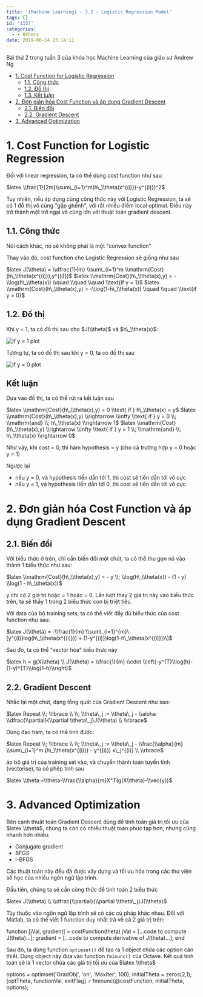 ```yaml
---
title: '[Machine Learning] - 3.2 - Logistic Regression Model'
tags: []
id: '1157'
categories:
  - - Others
date: 2019-06-14 23:14:11
---
```


Bài thứ 2 trong tuần 3 của khóa học Machine Learning của giáo sư Andrew Ng
<!-- more -->
*   [1. Cost Function for Logistic Regression](#1-cost-function-for-logistic-regression)
    *   [1.1. Công thức](#11-c%C3%B4ng-th%E1%BB%A9c)
    *   [1.2. Đồ thị](#12-%C4%91%E1%BB%93-th%E1%BB%8B)
    *   [1.3. Kết luận](#13-k%E1%BA%BFt-lu%E1%BA%ADn)
*   [2. Đơn giản hóa Cost Function và áp dụng Gradient Descent](#2-%C4%91%C6%A1n-gi%E1%BA%A3n-h%C3%B3a-cost-function-v%C3%A0-%C3%A1p-d%E1%BB%A5ng-gradient-descent)
    *   [2.1. Biến đổi](#21-bi%E1%BA%BFn-%C4%91%E1%BB%95i)
    *   [2.2. Gradient Descent](#22-gradient-descent)
*   [3. Advanced Optimization](#3-advanced-optimization)

# **1. Cost Function for Logistic Regression**

Đối với linear regression, ta có thể dùng cost function như sau

$latex \\frac{1}{2m}\\sum\_{i=1}^m(h\_\\theta(x^{(i)})-y^{(i)})^2$

Tuy nhiên, nếu áp dụng cùng công thức này với Logistic Regression, ta sẽ có 1 đồ thị vô cùng "gập ghềnh", với rất nhiều điểm local optimal. Điều này trở thành một trở ngại vô cùng lớn với thuật toán gradient descent.

## 1.1. Công thức

Nói cách khác, nó sẽ không phải là một "convex function"

Thay vào đó, cost function cho Logistic Regression sẽ giống như sau

$latex  J(\\theta) = \\dfrac{1}{m} \\sum\_{i=1}^m \\mathrm{Cost}(h\_\\theta(x^{(i)}),y^{(i)})$
$latex   \\mathrm{Cost}(h\_\\theta(x),y) = -\\log(h\_\\theta(x)) \\quad \\quad \\quad \\text{if y = 1}$
$latex   \\mathrm{Cost}(h\_\\theta(x),y) = -\\log(1-h\_\\theta(x)) \\quad \\quad \\text{if y = 0}$

## 1.2. Đồ thị

Khi y = 1, ta có đồ thị sau cho $J(\\theta)$ và $h\_\\theta(x)$:

![if y = 1 plot](https://i.imgur.com/w6Ia2IS.png)

Tương tự, ta có đồ thị sau khi y = 0, ta có đồ thị sau

![if y = 0 plot](https://i.imgur.com/g9c2Fmn.png)

## Kết luận

Dựa vào đồ thị, ta có thể rút ra kết luận sau

$latex \\mathrm{Cost}(h\_\\theta(x),y) = 0 \\text{ if } h\_\\theta(x) = y$
$latex \\mathrm{Cost}(h\_\\theta(x),y) \\rightarrow \\infty \\text{ if } y = 0 \\; \\mathrm{and} \\; h\_\\theta(x) \\rightarrow 1$
$latex \\mathrm{Cost}(h\_\\theta(x),y) \\rightarrow \\infty \\text{ if } y = 1 \\; \\mathrm{and} \\; h\_\\theta(x) \\rightarrow 0$

Như vậy, khi cost = 0, thì hàm hypothesis = y (cho cả trường hợp y = 0 hoặc y = 1)

Ngược lại

*   nếu y = 0, và hypothesis tiến dần tới 1, thì cost sẽ tiến dần tới vô cực
*   nếu y = 1, và hypothesis tiến dần tới 0, thì cost sẽ tiến dần tới vô cực

# 2. Đơn giản hóa Cost Function và áp dụng Gradient Descent

## 2.1. Biến đổi

Với biểu thức ở trên, chỉ cần biến đổi một chút, ta có thể thu gọn nó vào thành 1 biểu thức như sau:

$latex \\mathrm{Cost}(h\_\\theta(x),y) = - y \\; \\log(h\_\\theta(x)) - (1 - y) \\log(1 - h\_\\theta(x))$

y chỉ có 2 giá trị hoặc = 1 hoặc = 0. Lần lượt thay 2 giá trị này vào biểu thức trên, ta sẽ thấy 1 trong 2 biểu thức con bị triệt tiêu.

Với data của bộ training sets, ta có thể viết đầy đủ biểu thức của cost function như sau:

$latex J(\\theta) = -\\frac{1}{m} \\sum\_{i=1}^{m}\[y^{(i)}log(h\_\\theta(x^{(i)})) + (1-y^{(i)})log(1-h\_\\theta(x^{(i)}))\]$

Sau đó, ta có thể "vector hóa" biểu thức này

$latex h = g(X\\theta) \\ J(\\theta) = \\frac{1}{m} \\cdot \\left(-y^{T}\\log(h)-(1-y)^{T}\\log(1-h)\\right)$

## 2.2. Gradient Descent

Nhắc lại một chút, dạng tổng quát của Gradient Descent như sao:

$latex Repeat \\; \\lbrace \\ \\; \\theta\_j := \\theta\_j - \\alpha \\dfrac{\\partial}{\\partial \\theta\_j}J(\\theta) \\ \\rbrace$

Dùng đạo hàm, ta có thể tính được:

$latex Repeat \\; \\lbrace \\ \\; \\theta\_j := \\theta\_j - \\frac{\\alpha}{m} \\sum\_{i=1}^m (h\_\\theta(x^{(i)}) - y^{(i)}) x\_j^{(i)} \\ \\rbrace$

áp bộ giá trị của training set vào, và chuyển thành toán tuyến tính (vectorise), ta có phép tính sau

$latex \\theta:=\\theta-\\frac{\\alpha}{m}X^T(g(X\\theta)-\\vec{y})$

# 3. Advanced Optimization

Bên cạnh thuật toán Gradient Descent dùng để tính toán giá trị tối ưu của $latex \\theta$, chúng ta còn có nhiều thuật toán phức tạp hơn, nhưng cũng nhanh hơn nhiều:

*   Conjugate gradient
*   BFGS
*   l-BFGS

Các thuật toán này đều đã được xây dựng và tối ưu hóa trong các thư viện số học của nhiều ngôn ngữ lập trình.

Đầu tiên, chúng ta sẽ cần công thức để tính toán 2 biểu thức

$latex J(\\theta) \\ \\dfrac{\\partial}{\\partial \\theta\_j}J(\\theta)$

Tùy thuộc vào ngôn ngữ lập trình sẽ có các cú pháp khác nhau. Đối với Matlab, ta có thể viết 1 function duy nhất trả về cả 2 giá trị trên:

function \[jVal, gradient\] = costFunction(theta)
  jVal = \[...code to compute J(theta)...\];
  gradient = \[...code to compute derivative of J(theta)...\];
end

Sau đó, ta dùng function `optimset()` để tạo ra 1 object chứa các option cân thiết. Dùng object này đưa vào function `fminunc()` của Octave. Kết quả tính toán sẽ là 1 vector chứa các giá trị tối ưu của $latex \\theta$

options = optimset('GradObj', 'on', 'MaxIter', 100);
initialTheta = zeros(2,1);
   \[optTheta, functionVal, exitFlag\] = fminunc(@costFunction, initialTheta, options);